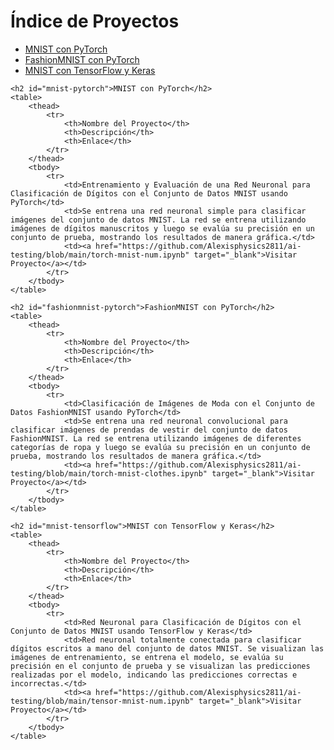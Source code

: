 <body>
    <h1>Índice de Proyectos</h1>
    <ul>
        <li><a href="#mnist-pytorch">MNIST con PyTorch</a></li>
        <li><a href="#fashionmnist-pytorch">FashionMNIST con PyTorch</a></li>
        <li><a href="#mnist-tensorflow">MNIST con TensorFlow y Keras</a></li>
    </ul>

    <h2 id="mnist-pytorch">MNIST con PyTorch</h2>
    <table>
        <thead>
            <tr>
                <th>Nombre del Proyecto</th>
                <th>Descripción</th>
                <th>Enlace</th>
            </tr>
        </thead>
        <tbody>
            <tr>
                <td>Entrenamiento y Evaluación de una Red Neuronal para Clasificación de Dígitos con el Conjunto de Datos MNIST usando PyTorch</td>
                <td>Se entrena una red neuronal simple para clasificar imágenes del conjunto de datos MNIST. La red se entrena utilizando imágenes de dígitos manuscritos y luego se evalúa su precisión en un conjunto de prueba, mostrando los resultados de manera gráfica.</td>
                <td><a href="https://github.com/Alexisphysics2811/ai-testing/blob/main/torch-mnist-num.ipynb" target="_blank">Visitar Proyecto</a></td>
            </tr>
        </tbody>
    </table>

    <h2 id="fashionmnist-pytorch">FashionMNIST con PyTorch</h2>
    <table>
        <thead>
            <tr>
                <th>Nombre del Proyecto</th>
                <th>Descripción</th>
                <th>Enlace</th>
            </tr>
        </thead>
        <tbody>
            <tr>
                <td>Clasificación de Imágenes de Moda con el Conjunto de Datos FashionMNIST usando PyTorch</td>
                <td>Se entrena una red neuronal convolucional para clasificar imágenes de prendas de vestir del conjunto de datos FashionMNIST. La red se entrena utilizando imágenes de diferentes categorías de ropa y luego se evalúa su precisión en un conjunto de prueba, mostrando los resultados de manera gráfica.</td>
                <td><a href="https://github.com/Alexisphysics2811/ai-testing/blob/main/torch-mnist-clothes.ipynb" target="_blank">Visitar Proyecto</a></td>
            </tr>
        </tbody>
    </table>

    <h2 id="mnist-tensorflow">MNIST con TensorFlow y Keras</h2>
    <table>
        <thead>
            <tr>
                <th>Nombre del Proyecto</th>
                <th>Descripción</th>
                <th>Enlace</th>
            </tr>
        </thead>
        <tbody>
            <tr>
                <td>Red Neuronal para Clasificación de Dígitos con el Conjunto de Datos MNIST usando TensorFlow y Keras</td>
                <td>Red neuronal totalmente conectada para clasificar dígitos escritos a mano del conjunto de datos MNIST. Se visualizan las imágenes de entrenamiento, se entrena el modelo, se evalúa su precisión en el conjunto de prueba y se visualizan las predicciones realizadas por el modelo, indicando las predicciones correctas e incorrectas.</td>
                <td><a href="https://github.com/Alexisphysics2811/ai-testing/blob/main/tensor-mnist-num.ipynb" target="_blank">Visitar Proyecto</a></td>
            </tr>
        </tbody>
    </table>
</body>
